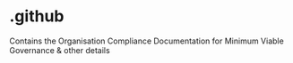 # .github

Contains the Organisation Compliance Documentation for Minimum Viable Governance & other details
